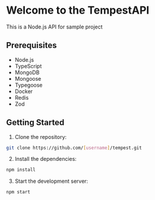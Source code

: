 # Welcome to the TempestAPI

This is a Node.js API for sample project

## Prerequisites

- Node.js
- TypeScript
- MongoDB
- Mongoose
- Typegoose
- Docker
- Redis
- Zod

## Getting Started

1. Clone the repository:
```sh 
git clone https://github.com/[username]/tempest.git
```

2. Install the dependencies:
```sh 
npm install
```

3. Start the development server:
```sh 
npm start
```


